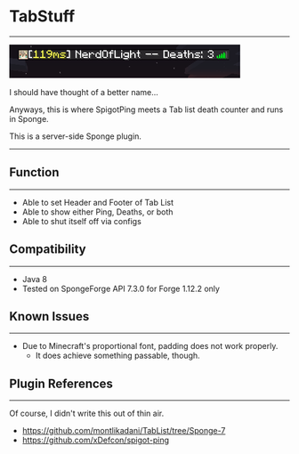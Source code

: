 # TabStuff

---
![enter image description here](./images/s1.jpg)

I should have thought of a better name...

Anyways, this is where SpigotPing meets a Tab list death counter and runs in Sponge.

This is a server-side Sponge plugin. 

---
## Function

---
* Able to set Header and Footer of Tab List
* Able to show either Ping, Deaths, or both
* Able to shut itself off via configs

## Compatibility

---
* Java 8
* Tested on SpongeForge API 7.3.0 for Forge 1.12.2 only 

## Known Issues

---
* Due to Minecraft's proportional font, padding does not work properly.
  * It does achieve something passable, though.


## Plugin References

---
Of course, I didn't write this out of thin air.
* https://github.com/montlikadani/TabList/tree/Sponge-7
* https://github.com/xDefcon/spigot-ping